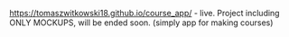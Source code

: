 https://tomaszwitkowski18.github.io/course_app/ - live.
Project including ONLY MOCKUPS, will be ended soon. (simply app for making courses)
